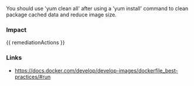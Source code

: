 
You should use 'yum clean all' after using a 'yum install' command to clean package cached data and reduce image size.

### Impact
<!-- Add Impact here -->

<!-- DO NOT CHANGE -->
{{ remediationActions }}

### Links
- https://docs.docker.com/develop/develop-images/dockerfile_best-practices/#run


